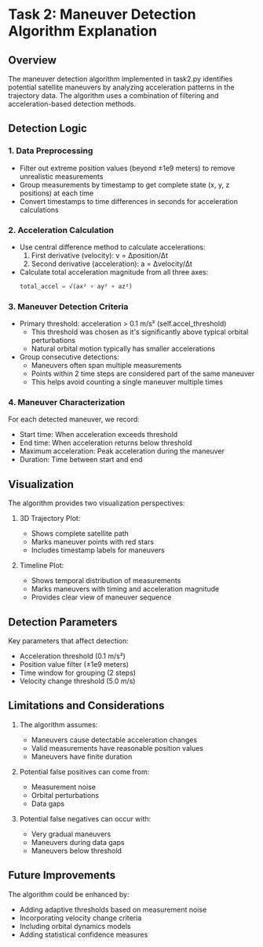 # Task 2: Maneuver Detection Algorithm Explanation

## Overview
The maneuver detection algorithm implemented in task2.py identifies potential satellite maneuvers by analyzing acceleration patterns in the trajectory data. The algorithm uses a combination of filtering and acceleration-based detection methods.

## Detection Logic

### 1. Data Preprocessing
- Filter out extreme position values (beyond ±1e9 meters) to remove unrealistic measurements
- Group measurements by timestamp to get complete state (x, y, z positions) at each time
- Convert timestamps to time differences in seconds for acceleration calculations

### 2. Acceleration Calculation
- Use central difference method to calculate accelerations:
  1. First derivative (velocity): v = Δposition/Δt
  2. Second derivative (acceleration): a = Δvelocity/Δt
- Calculate total acceleration magnitude from all three axes:
  ```python
  total_accel = √(ax² + ay² + az²)
  ```

### 3. Maneuver Detection Criteria
- Primary threshold: acceleration > 0.1 m/s² (self.accel_threshold)
  - This threshold was chosen as it's significantly above typical orbital perturbations
  - Natural orbital motion typically has smaller accelerations
- Group consecutive detections:
  - Maneuvers often span multiple measurements
  - Points within 2 time steps are considered part of the same maneuver
  - This helps avoid counting a single maneuver multiple times

### 4. Maneuver Characterization
For each detected maneuver, we record:
- Start time: When acceleration exceeds threshold
- End time: When acceleration returns below threshold
- Maximum acceleration: Peak acceleration during the maneuver
- Duration: Time between start and end

## Visualization
The algorithm provides two visualization perspectives:
1. 3D Trajectory Plot:
   - Shows complete satellite path
   - Marks maneuver points with red stars
   - Includes timestamp labels for maneuvers

2. Timeline Plot:
   - Shows temporal distribution of measurements
   - Marks maneuvers with timing and acceleration magnitude
   - Provides clear view of maneuver sequence

## Detection Parameters
Key parameters that affect detection:
- Acceleration threshold (0.1 m/s²)
- Position value filter (±1e9 meters)
- Time window for grouping (2 steps)
- Velocity change threshold (5.0 m/s)

## Limitations and Considerations
1. The algorithm assumes:
   - Maneuvers cause detectable acceleration changes
   - Valid measurements have reasonable position values
   - Maneuvers have finite duration

2. Potential false positives can come from:
   - Measurement noise
   - Orbital perturbations
   - Data gaps

3. Potential false negatives can occur with:
   - Very gradual maneuvers
   - Maneuvers during data gaps
   - Maneuvers below threshold

## Future Improvements
The algorithm could be enhanced by:
- Adding adaptive thresholds based on measurement noise
- Incorporating velocity change criteria
- Including orbital dynamics models
- Adding statistical confidence measures 
